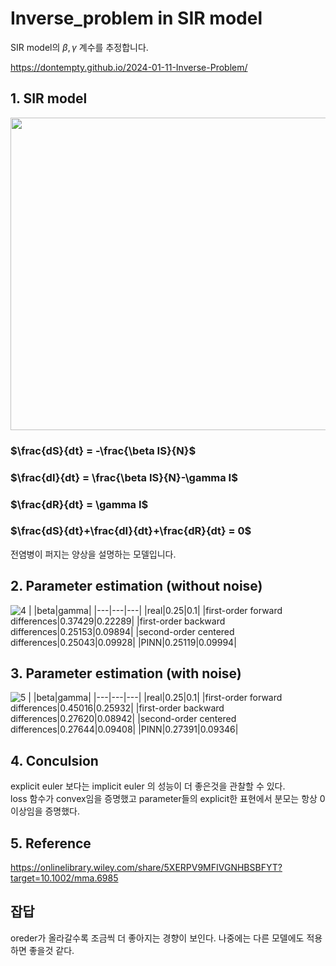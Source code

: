 # Inverse_problem in SIR model

SIR model의 $\beta , \gamma$ 계수를 추정합니다.

<https://dontempty.github.io/2024-01-11-Inverse-Problem/>

## 1. SIR model
<img src="https://github.com/dontempty/Inverse_problem/assets/155451345/48fb09bc-691c-4171-abf7-4e6938985a8a.png" width="600" height="500"/>  

### $\frac{dS}{dt} = -\frac{\beta IS}{N}$  
### $\frac{dI}{dt} = \frac{\beta IS}{N}-\gamma I$  
### $\frac{dR}{dt} = \gamma I$
### $\frac{dS}{dt}+\frac{dI}{dt}+\frac{dR}{dt} = 0$  
전염병이 퍼지는 양상을 설명하는 모델입니다.

## 2. Parameter estimation (without noise)
![4](https://github.com/dontempty/Inverse_problem/assets/155451345/fbb865cc-57e3-441d-bed6-62d39fdce041)
|    |beta|gamma|
|---|---|---|
|real|0.25|0.1|
|first-order forward differences|0.37429|0.22289|
|first-order backward differences|0.25153|0.09894|
|second-order centered differences|0.25043|0.09928|
|PINN|0.25119|0.09994|

## 3. Parameter estimation (with noise)
![5](https://github.com/dontempty/Inverse_problem/assets/155451345/191e6e90-1273-4265-b26e-1413c010cfc3)
|    |beta|gamma|
|---|---|---|
|real|0.25|0.1|
|first-order forward differences|0.45016|0.25932|
|first-order backward differences|0.27620|0.08942|
|second-order centered differences|0.27644|0.09408|
|PINN|0.27391|0.09346|

## 4. Conculsion
explicit euler 보다는 implicit euler 의 성능이 더 좋은것을 관찰할 수 있다.  
loss 함수가 convex임을 증명했고 parameter들의 explicit한 표현에서 분모는 항상 0이상임을 증명했다.

## 5. Reference
https://onlinelibrary.wiley.com/share/5XERPV9MFIVGNHBSBFYT?target=10.1002/mma.6985

## 잡답
oreder가 올라갈수록 조금씩 더 좋아지는 경향이 보인다.
나중에는 다른 모델에도 적용하면 좋을것 같다.
